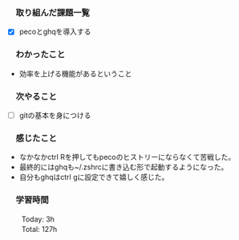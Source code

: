 ### 　取り組んだ課題一覧
- [x] pecoとghqを導入する
### 　わかったこと
* 効率を上げる機能があるということ
### 　次やること
- [ ] gitの基本を身につける
### 　感じたこと
* なかなかctrl Rを押してもpecoのヒストリーにならなくて苦戦した。
* 最終的にはghqも~/.zshrcに書き込む形で起動するようになった。
* 自分もghqはctrl gに設定できて嬉しく感じた。
### 　学習時間
　　Today: 3h  
　　Total: 127h 
